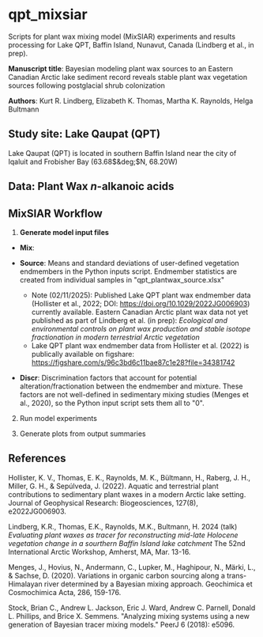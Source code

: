 # qpt_mixsiar

Scripts for plant wax mixing model (MixSIAR) experiments and results processing for Lake QPT, Baffin Island, Nunavut, Canada (Lindberg et al., in prep).

**Manuscript title**: Bayesian modeling plant wax sources to an Eastern Canadian Arctic lake sediment record reveals stable plant wax vegetation sources following postglacial shrub colonization

**Authors**: Kurt R. Lindberg, Elizabeth K. Thomas, Martha K. Raynolds, Helga Bultmann

## Study site: Lake Qaupat (QPT)

Lake Qaupat (QPT) is located in southern Baffin Island near the city of Iqaluit and Frobisher Bay (63.68$`&deg;`$N, 68.20W)

## Data: Plant Wax *n*-alkanoic acids

## MixSIAR Workflow

1. **Generate model input files**
   
- **Mix**: 
  
- **Source**: Means and standard deviations of user-defined vegetation endmembers in the Python inputs script. Endmember statistics are created from individual samples in "qpt_plantwax_source.xlsx"
   - Note (02/11/2025): Published Lake QPT plant wax endmember data (Hollister et al., 2022; DOI: https://doi.org/10.1029/2022JG006903) currently available. Eastern Canadian Arctic plant wax data not yet published as part of Lindberg et al. (in prep): *Ecological and environmental controls on plant wax production and stable isotope fractionation in modern terrestrial Arctic vegetation*
   - Lake QPT plant wax endmember data from Hollister et al. (2022) is publically available on figshare: https://figshare.com/s/96c3bd6c11bae87c1e28?file=34381742

- **Discr**: Discrimination factors that account for potential alteration/fractionation between the endmember and mixture. These factors are not well-defined in sedimentary mixing studies (Menges et al., 2020), so the Python input script sets them all to "0".

2. Run model experiments
   
3. Generate plots from output summaries

## References

Hollister, K. V., Thomas, E. K., Raynolds, M. K., Bültmann, H., Raberg, J. H., Miller, G. H., & Sepúlveda, J. (2022). Aquatic and terrestrial plant contributions to sedimentary plant waxes in a modern Arctic lake setting. Journal of Geophysical Research: Biogeosciences, 127(8), e2022JG006903.

Lindberg, K.R., Thomas, E.K., Raynolds, M.K., Bultmann, H. 2024 (talk) *Evaluating plant waxes as tracer for reconstructing mid-late Holocene vegetation change in a sourthern Baffin Island lake catchment* The 52nd International Arctic Workshop, Amherst, MA, Mar. 13-16.

Menges, J., Hovius, N., Andermann, C., Lupker, M., Haghipour, N., Märki, L., & Sachse, D. (2020). Variations in organic carbon sourcing along a trans-Himalayan river determined by a Bayesian mixing approach. Geochimica et Cosmochimica Acta, 286, 159-176.

Stock, Brian C., Andrew L. Jackson, Eric J. Ward, Andrew C. Parnell, Donald L. Phillips, and Brice X. Semmens. "Analyzing mixing systems using a new generation of Bayesian tracer mixing models." PeerJ 6 (2018): e5096.


